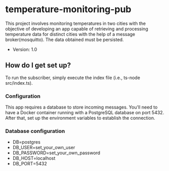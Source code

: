 # temperature-monitoring-pub
This project involves monitoring temperatures in two cities with the objective of developing an app capable of retrieving and processing temperature data for distinct cities with the help of a message broker(mosquitto). The data obtained must be persisted.

- Version: 1.0

## How do I get set up?
To run the subscriber, simply execute the index file (i.e., ts-node src/index.ts).

### Configuration
This app requires a database to store incoming messages. You'll need to have a Docker container running with a PostgreSQL database on port 5432. After that, set up the environment variables to establish the connection.

### Database configuration
* DB=postgres
* DB_USER=set_your_own_user
* DB_PASSWORD=set_your_own_password
* DB_HOST=localhost
* DB_PORT=5432
